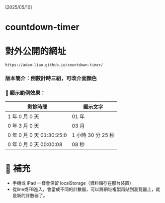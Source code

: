 [2025/05/10]

# countdown-timer

# 對外公開的網址

```web
https://adam-liao.github.io/countdown-timer/
```

### 版本簡介：倒數計時三組，可改介面顏色


### 🧪 顯示範例效果：
|剩餘時間|顯示文字|
|-------|-------|
|1 年 0 月 0 天|01 年|
|0 年 3 月 0 天|03 月|
|0 年 0 月 0 天 01:30:25:0|1 小時 30 分 25 秒|
|0 年 0 月 0 天 00:00:08|08 秒|

# 📲 補充

- 手機或 iPad 一樣會保留 localStorage（資料儲存在那台裝置）
- 從line或FB進入，會當成不同的計數器，可以將網址複製再貼到瀏覽器上，就是新的計數器了。



